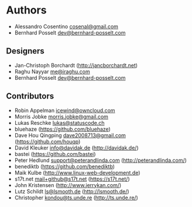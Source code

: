 # Authors
* Alessandro Cosentino <cosenal@gmail.com>
* Bernhard Posselt <dev@bernhard-posselt.com>

## Designers

* Jan-Christoph Borchardt (http://jancborchardt.net)
* Raghu Nayyar <me@iraghu.com>
* Bernhard Posselt <dev@bernhard-posselt.com>


## Contributors

* Robin Appelman <icewind@owncloud.com>
* Morris Jobke <morris.jobke@gmail.com>
* Lukas Reschke <lukas@statuscode.ch>
* bluehaze (https://github.com/bluehaze)
* Dave Hou Qingping <dave2008713@gmail.com> (https://github.com/houqp)
* David Kleuker <info@davidak.de> (http://davidak.de/)
* bastei (https://github.com/bastei)
* Peter Hedlund <support@peterandlinda.com> (http://peterandlinda.com/)
* benediktb (https://github.com/benediktb)
* Maik Kulbe (http://www.linux-web-development.de)
* s17t.net <mail+github@s17t.net> (https://s17t.net/)
* John Kristensen (http://www.jerrykan.com/)
* Lutz Schildt <ls@lsmooth.de> (http://lsmooth.de/)
* Christopher <kondou@ts.unde.re> (http://ts.unde.re/)